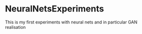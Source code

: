# NeuralNetsExperiments
This is my first experiments with neural nets and in particular GAN realisation
